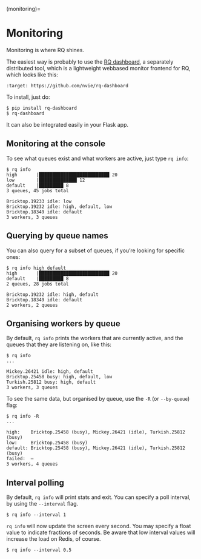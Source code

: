 (monitoring)=

# Monitoring

Monitoring is where RQ shines.

The easiest way is probably to use the [RQ
dashboard](https://github.com/nvie/rq-dashboard), a separately
distributed tool, which is a lightweight webbased monitor frontend for
RQ, which looks like this:

```{image} /_static/dashboard.png
:target: https://github.com/nvie/rq-dashboard
```

To install, just do:

```console
$ pip install rq-dashboard
$ rq-dashboard
```

It can also be integrated easily in your Flask app.

## Monitoring at the console

To see what queues exist and what workers are active, just type
`rq info`:

```console
$ rq info
high       |██████████████████████████ 20
low        |██████████████ 12
default    |█████████ 8
3 queues, 45 jobs total

Bricktop.19233 idle: low
Bricktop.19232 idle: high, default, low
Bricktop.18349 idle: default
3 workers, 3 queues
```

## Querying by queue names

You can also query for a subset of queues, if you’re looking for
specific ones:

```console
$ rq info high default
high       |██████████████████████████ 20
default    |█████████ 8
2 queues, 28 jobs total

Bricktop.19232 idle: high, default
Bricktop.18349 idle: default
2 workers, 2 queues
```

## Organising workers by queue

By default, `rq info` prints the workers that are currently active,
and the queues that they are listening on, like this:

```console
$ rq info
...

Mickey.26421 idle: high, default
Bricktop.25458 busy: high, default, low
Turkish.25812 busy: high, default
3 workers, 3 queues
```

To see the same data, but organised by queue, use the `-R` (or
`--by-queue`) flag:

```console
$ rq info -R
...

high:    Bricktop.25458 (busy), Mickey.26421 (idle), Turkish.25812 (busy)
low:     Bricktop.25458 (busy)
default: Bricktop.25458 (busy), Mickey.26421 (idle), Turkish.25812 (busy)
failed:  –
3 workers, 4 queues
```

## Interval polling

By default, `rq info` will print stats and exit. You can specify a
poll interval, by using the `--interval` flag.

```console
$ rq info --interval 1
```

`rq info` will now update the screen every second. You may specify a
float value to indicate fractions of seconds. Be aware that low interval
values will increase the load on Redis, of course.

```console
$ rq info --interval 0.5
```
